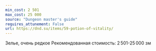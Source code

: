 ```yaml
---
min_cost: 2 501
max_cost: 25 000
source: "Dungeon master's guide"
requires_attunement: False
url: https://dnd.su/items/59-potion-of-vitality/
---
```


Зелье, очень редкое
Рекомендованная стоимость: 2 501-25 000 зм
